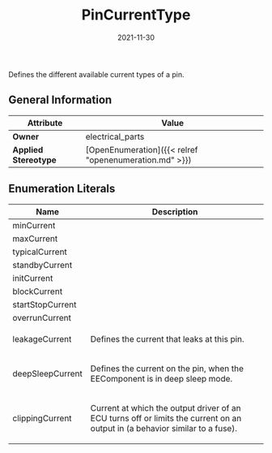 ﻿---
title: PinCurrentType
toc: false
type: specs
date: "2021-11-30"
draft: false
specification: VEC
version: 2.0.0-rc1
documentType: "Recommendation"
elementType: Class
classes:
  - PinCurrentType
menu_name: vec-2.0.0-rc1
---
<p> Defines the different available current types of a pin.      </p>

## General Information

| Attribute               | Value |
|-------------------------|-------|
| **Owner**               | electrical_parts |
| **Applied Stereotype**  | [OpenEnumeration]({{< relref "openenumeration.md" >}})<br/>  |

## Enumeration Literals
| Name          | **Description** |
|---------------|-----------------|
| minCurrent |  |
| maxCurrent |  |
| typicalCurrent |  |
| standbyCurrent |  |
| initCurrent |  |
| blockCurrent |  |
| startStopCurrent |  |
| overrunCurrent |  |
| leakageCurrent | <p> Defines the current that leaks at this pin.      </p> |
| deepSleepCurrent | <p> Defines the current on the pin, when the EEComponent is in deep sleep mode.      </p> |
| clippingCurrent | <p> Current at which the output driver of an ECU turns off or limits the current on an output in (a behavior similar to a fuse).      </p> |
